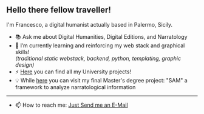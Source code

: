 ## Hello there fellow traveller!
I'm Francesco, a digital humanist actually based in Palermo, Sicily.

- 📚  Ask me about Digital Humanities, Digital Editions, and Narratology 
- 🌱  I’m currently learning and reinforcing my web stack and graphical skills!\
   _(traditional static webstack, backend, python, templating, graphic design)_
- ⚡  <a href="https://gist.github.com/falaimo99/2f1eac32177b862fef869adeb7735178#file-universityprojects-md">Here</a> you can find all my University projects!
- 💡 While <a href="https://github.com/falaimo99/sam">here</a> you can visit my final Master's degree project: "SAM" a framework to analyze narratological information

*****

- 📫  How to reach me: <a href="mailto:falaimo99@gmail.com">Just Send me an E-Mail</a>

<!--
**falaimo99/falaimo99** is a ✨ _special_ ✨ repository because its `README.md` (this file) appears on your GitHub profile.

Here are some ideas to get you started:

- 🔭 I’m currently working on ...
- 🌱 I’m currently learning ...
- 👯 I’m looking to collaborate on ...
- 🤔 I’m looking for help with ...
- 💬 Ask me about ...
- 📫 How to reach me: ...
- 😄 Pronouns: ...
- ⚡ Fun fact: ...
-->
